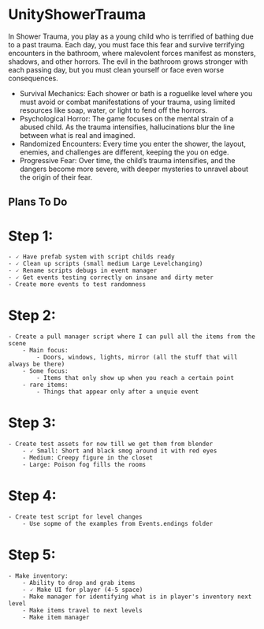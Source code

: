 # UnityShowerTrauma
In Shower Trauma, you play as a young child who is terrified of bathing due to a past trauma. Each day, you must face this fear and survive terrifying encounters in the bathroom, where malevolent forces manifest as monsters, shadows, and other horrors. The evil in the bathroom grows stronger with each passing day, but you must clean yourself or face even worse consequences.

- Survival Mechanics: Each shower or bath is a roguelike level where you must avoid or combat manifestations of your trauma, using limited resources like soap, water, or light to fend off the horrors.
- Psychological Horror: The game focuses on the mental strain of a abused child. As the trauma intensifies, hallucinations blur the line between what is real and imagined.
- Randomized Encounters: Every time you enter the shower, the layout, enemies, and challenges are different, keeping the you on edge.
- Progressive Fear: Over time, the child’s trauma intensifies, and the dangers become more severe, with deeper mysteries to unravel about the origin of their fear.

## Plans To Do

# Step 1: 
	- 🗸 Have prefab system with script childs ready 
	- 🗸 Clean up scripts (small medium Large Levelchanging)
	- 🗸 Rename scripts debugs in event manager 
	- 🗸 Get events testing correctly on insane and dirty meter 
	- Create more events to test randomness


# Step 2:
	- Create a pull manager script where I can pull all the items from the scene
		- Main focus: 
			- Doors, windows, lights, mirror (all the stuff that will always be there)
		- Some focus: 
			- Items that only show up when you reach a certain point
		- rare items: 
			- Things that appear only after a unquie event 
# Step 3:
	- Create test assets for now till we get them from blender
		- 🗸 Small: Short and black smog around it with red eyes 
		- Medium: Creepy figure in the closet 
		- Large: Poison fog fills the rooms 
		
# Step 4: 
	- Create test script for level changes
		- Use sopme of the examples from Events.endings folder
		
# Step 5:
	- Make inventory:
		- Ability to drop and grab items 
		- 🗸 Make UI for player (4-5 space) 
		- Make manager for identifying what is in player's inventory next level 
		- Make items travel to next levels 
		- Make item manager 